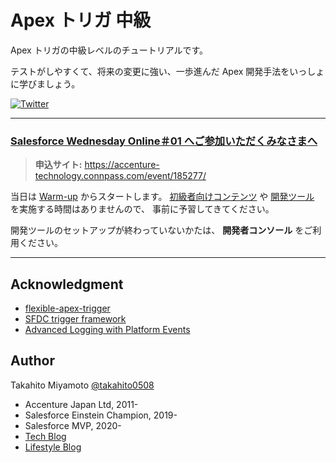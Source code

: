 # Apex トリガ 中級

Apex トリガの中級レベルのチュートリアルです。

テストがしやすくて、将来の変更に強い、一歩進んだ Apex 開発手法をいっしょに学びましょう。

<a href="https://twitter.com/intent/tweet?text=%23WednesdayWisdom%20with%20%40takahito0508%20%3E%3E%20&url=https%3A%2F%2Fgithub.com%2Ftakahitomiyamoto%2Fapex-trigger-intermediate"><img alt="Twitter" src="https://img.shields.io/twitter/url?style=social&url=https%3A%2F%2Fgithub.com%2Ftakahitomiyamoto%2Fapex-trigger-intermediate"></a>

---

### <u>Salesforce Wednesday Online＃01 へご参加いただくみなさまへ</u>

> **申込サイト:** https://accenture-technology.connpass.com/event/185277/

当日は [Warm-up](exercises/warm-up) からスタートします。
[初級者向けコンテンツ](prerequisite/beginner.md) や [開発ツール](prerequisite/dev-tools.md) を実施する時間はありませんので、
事前に予習してきてください。

開発ツールのセットアップが終わっていないかたは、 **開発者コンソール** をご利用ください。

---

## Acknowledgment

- [flexible-apex-trigger](https://github.com/takahitomiyamoto/flexible-apex-trigger#flexible-apex-trigger)
- [SFDC trigger framework](https://github.com/kevinohara80/sfdc-trigger-framework)
- [Advanced Logging with Platform Events](https://github.com/afawcett/eventlogging)

## Author

Takahito Miyamoto [@takahito0508](https://twitter.com/takahito0508)

- Accenture Japan Ltd, 2011-
- Salesforce Einstein Champion, 2019-
- Salesforce MVP, 2020-
- [Tech Blog](https://qiita.com/takahito0508)
- [Lifestyle Blog](https://medium.com/takahitomiyamoto)
